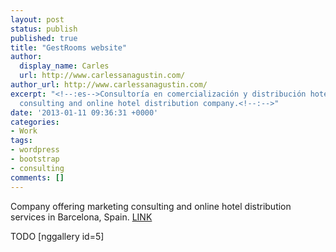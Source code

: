```yaml
---
layout: post
status: publish
published: true
title: "GestRooms website"
author:
  display_name: Carles
  url: http://www.carlessanagustin.com/
author_url: http://www.carlessanagustin.com/
excerpt: "<!--:es-->Consultoría en comercialización y distribución hotelera on-line.<!--:--><!--:en-->Marketing
  consulting and online hotel distribution company.<!--:-->"
date: '2013-01-11 09:36:31 +0000'
categories:
- Work
tags:
- wordpress
- bootstrap
- consulting
comments: []
---
```

Company offering marketing consulting and online hotel distribution services in Barcelona, Spain. [LINK](http://www.gestrooms.com/ "GestRooms")

TODO
[nggallery id=5]
